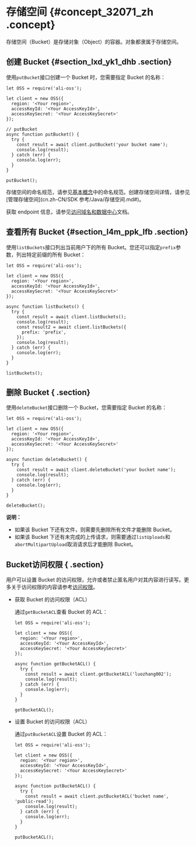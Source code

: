 # 存储空间 {#concept_32071_zh .concept}

存储空间（Bucket）是存储对象（Object）的容器。对象都隶属于存储空间。

## 创建 Bucket {#section_lxd_yk1_dhb .section}

使用`putBucket`接口创建一个 Bucket 时，您需要指定 Bucket 的名称：

```language-js
let OSS = require('ali-oss');

let client = new OSS({
  region: '<Your region>',
  accessKeyId: '<Your AccessKeyId>',
  accessKeySecret: '<Your AccessKeySecret>'
});

// putBucket
async function putBucket() {
  try {
    const result = await client.putBucket('your bucket name');
    console.log(result);
  } catch (err) {
    console.log(err);
  }
}

putBucket();

```

存储空间的命名规范，请参见[基本概念](../../../../../cn.zh-CN/开发指南/基本概念介绍.md#)中的命名规范。创建存储空间详情，请参见[管理存储空间](cn.zh-CN/SDK 参考/Java/存储空间.md#)。

获取 endpoint 信息，请参见[访问域名和数据中心](../../../../../cn.zh-CN/开发指南/访问域名（Endpoint）/访问域名和数据中心.md#)文档。

## 查看所有 Bucket {#section_l4m_ppk_lfb .section}

使用`listBuckets`接口列出当前用户下的所有 Bucket。您还可以指定`prefix`参数，列出特定前缀的所有 Bucket：

```language-js
let OSS = require('ali-oss');

let client = new OSS({
  region: '<Your region>',
  accessKeyId: '<Your AccessKeyId>',
  accessKeySecret: '<Your AccessKeySecret>'
});

async function listBuckets() {
  try {
    const result = await client.listBuckets();
    console.log(result);
    const result2 = await client.listBuckets({
      prefix: 'prefix',
    });
    console.log(result);
  } catch (err) {
    console.log(err);
  }
}

listBuckets();

```

## 删除 Bucket { .section}

使用`deleteBucket`接口删除一个 Bucket，您需要指定 Bucket 的名称：

```language-js
let OSS = require('ali-oss');

let client = new OSS({
  region: '<Your region>',
  accessKeyId: '<Your AccessKeyId>',
  accessKeySecret: '<Your AccessKeySecret>'
});

async function deleteBucket() {
  try {
    const result = await client.deleteBucket('your bucket name');
    console.log(result);
  } catch (err) {
    console.log(err);
  }
}

deleteBucket();

```

**说明：** 

-   如果该 Bucket 下还有文件，则需要先删除所有文件才能删除 Bucket。
-   如果该 Bucket 下还有未完成的上传请求，则需要通过`listUploads`和`abortMultipartUpload`取消请求后才能删除 Bucket。

## Bucket访问权限 { .section}

用户可以设置 Bucket 的访问权限，允许或者禁止匿名用户对其内容进行读写。更多关于访问权限的内容请参考[访问权限](../../../../../cn.zh-CN/开发指南/权限控制/权限控制概述.md#)。

-   获取 Bucket 的访问权限（ACL）

    通过`getBucketACL`查看 Bucket 的 ACL：

    ```language-js
    let OSS = require('ali-oss');
    
    let client = new OSS({
      region: '<Your region>',
      accessKeyId: '<Your AccessKeyId>',
      accessKeySecret: '<Your AccessKeySecret>'
    });
    
    async function getBucketACL() {
      try {
        const result = await client.getBucketACL('luozhang002');
        console.log(result);
      } catch (err) {
        console.log(err);
      }
    }
    
    getBucketACL();
    
    ```

-   设置 Bucket 的访问权限（ACL）

    通过`putBucketACL`设置 Bucket 的 ACL：

    ```language-js
    let OSS = require('ali-oss');
    
    let client = new OSS({
      region: '<Your region>',
      accessKeyId: '<Your AccessKeyId>',
      accessKeySecret: '<Your AccessKeySecret>'
    });
    
    async function putBucketACL() {
      try {
        const result = await client.putBucketACL('bucket name', 'public-read');
        console.log(result);
      } catch (err) {
        console.log(err);
      }
    }
    
    putBucketACL();
    
    ```


